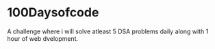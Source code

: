 # 100Daysofcode
A challenge where i will solve atleast 5 DSA problems daily along with 1 hour of web dvelopment.
